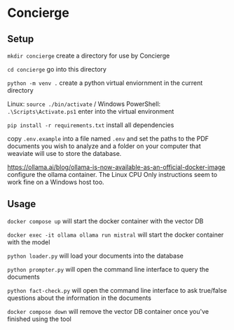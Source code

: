 # Concierge #

## Setup ##
`mkdir concierge` create a directory for use by Concierge

`cd concierge` go into this directory

`python -m venv .` create a python virtual enviornment in the current directory

Linux: `source ./bin/activate` / Windows PowerShell: `.\Scripts\Activate.ps1` enter into the virtual environment

`pip install -r requirements.txt` install all dependencies

copy `.env.example` into a file named `.env` and set the paths to the PDF documents you wish to analyze and a folder on your computer that weaviate will use to store the database.

https://ollama.ai/blog/ollama-is-now-available-as-an-official-docker-image configure the ollama container. The Linux CPU Only instructions seem to work fine on a Windows host too.

## Usage ##
`docker compose up` will start the docker container with the vector DB

`docker exec -it ollama ollama run mistral` will start the docker container with the model

`python loader.py` will load your documents into the database

`python prompter.py` will open the command line interface to query the documents

`python fact-check.py` will open the command line interface to ask true/false questions about the information in the documents

`docker compose down` will remove the vector DB container once you've finished using the tool
